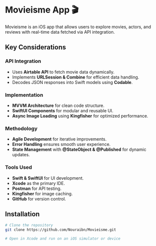 
# Movieisme App 🎬
Movieisme is an iOS app that allows users to explore movies, actors, and reviews with real-time data fetched via API integration.

## Key Considerations
### API Integration
- Uses **Airtable API** to fetch movie data dynamically.
- Implements **URLSession & Combine** for efficient data handling.
- Decodes JSON responses into Swift models using **Codable**.

### Implementation
- **MVVM Architecture** for clean code structure.
- **SwiftUI Components** for modular and reusable UI.
- **Async Image Loading** using **Kingfisher** for optimized performance.

### Methodology
- **Agile Development** for iterative improvements.
- **Error Handling** ensures smooth user experience.
- **State Management** with **@StateObject & @Published** for dynamic updates.

### Tools Used
- **Swift & SwiftUI** for UI development.
- **Xcode** as the primary IDE.
- **Postman** for API testing.
- **Kingfisher** for image caching.
- **GitHub** for version control.

## Installation
```sh
# Clone the repository
git clone https://github.com/Nouraibn/Movieisme.git

# Open in Xcode and run on an iOS simulator or device
```



